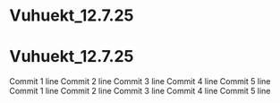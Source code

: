 # Vuhuekt_12.7.25
# Vuhuekt_12.7.25
Commit 1 line
Commit 2 line
Commit 3 line
Commit 4 line
Commit 5 line
Commit 1 line
Commit 2 line
Commit 3 line
Commit 4 line
Commit 5 line
